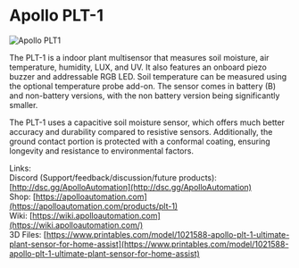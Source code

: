 # Apollo PLT-1

![Apollo PLT1](PLT_Card.png)

The PLT-1 is a indoor plant multisensor that measures soil moisture, air temperature, humidity, LUX, and UV. It also features an onboard piezo buzzer and addressable RGB LED. Soil temperature can be measured using the optional temperature probe add-on. The sensor comes in battery (B) and non-battery versions, with the non battery version being significantly smaller. 

The PLT-1 uses a capacitive soil moisture sensor, which offers much better accuracy and durability compared to resistive sensors. Additionally, the ground contact portion is protected with a conformal coating, ensuring longevity and resistance to environmental factors.

Links: \
Discord (Support/feedback/discussion/future products): [http://dsc.gg/ApolloAutomation](http://dsc.gg/ApolloAutomation) \
Shop: [https://apolloautomation.com](https://apolloautomation.com/products/plt-1) \
Wiki: [https://wiki.apolloautomation.com](https://wiki.apolloautomation.com/)  \
3D Files: [https://www.printables.com/model/1021588-apollo-plt-1-ultimate-plant-sensor-for-home-assist](https://www.printables.com/model/1021588-apollo-plt-1-ultimate-plant-sensor-for-home-assist) 